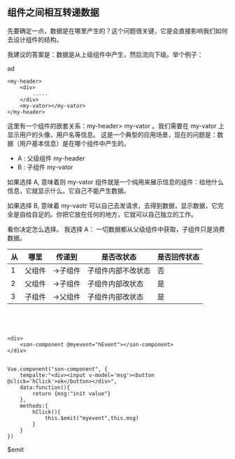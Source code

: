 ## 组件之间相互转递数据

先要确定一点，数据是在哪里产生的？这个问题很关键，它是会直接影响我们如何去设计组件的结构。

我建议的答案是：数据是从上级组件中产生，然后流向下级。举个例子：

ad

```
<my-header>
    <div>
        .....
    </div>
    <my-vator></my-vator>
</my-header>
```

这里有一个组件的嵌套关系：my-header> my-vator 。我们需要在 my-vator 上显示用户的头像，用户名等信息。 这是一个典型的应用场景，现在的问题是：数据（用户基本信息）是在哪个组件中产生的。

- A : 父级组件 my-header
- B : 子组件 my-vator

如果选择 A, 意味着则 my-vator 组件就是一个纯用来展示信息的组件：给他什么信息，它就显示什么。它自己不能产生数据。

如果选择 B, 意味着 my-vaotr 可以自己去发请求，去得到数据，显示数据，它完全是自给自足的。你把它放在任何的地方，它就可以自己独立的工作。

看你决定怎么选择。 我选择 A： 一切数据都从父级组件中获取，子组件只是消费数据。

| 从  | 哪里   | 传递到   | 是否改状态         | 是否回传状态 |
| --- | ------ | -------- | ------------------ | ------------ |
| 1   | 父组件 | ->子组件 | 子组件内部不改状态 | 否           |
| 2   | 父组件 | ->子组件 | 子组件内部改状态   | 是           |
| 3   | 子组件 | ->父组件 | 子组件内部改状态   | 是           |

```




<div>
    <son-component @myevent="hEvent"></son-component>
</div>


Vue.component("son-component", {
    tempalte:"<div><input v-model='msg'><button @click='hClick'>ok</button></div>",
    data:function(){
        return {msg:"init value"}
    },
    methods:{
        hClick(){
            this.$emit("myevent",this.msg)
        }
    }
})
```

\$emit
